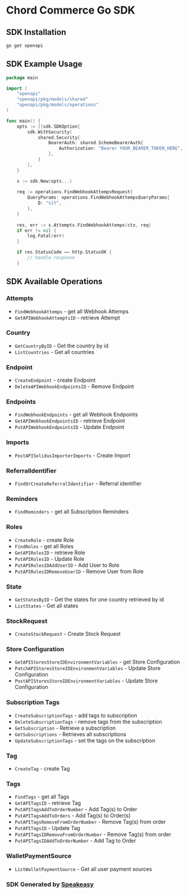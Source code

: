 # Chord Commerce Go SDK



<!-- Start SDK Installation -->
## SDK Installation

```bash
go get openapi
```
<!-- End SDK Installation -->

## SDK Example Usage
<!-- Start SDK Example Usage -->
```go
package main

import (
    "openapi"
    "openapi/pkg/models/shared"
    "openapi/pkg/models/operations"
)

func main() {
    opts := []sdk.SDKOption{
        sdk.WithSecurity(
            shared.Security{
                BearerAuth: shared.SchemeBearerAuth{
                    Authorization: "Bearer YOUR_BEARER_TOKEN_HERE",
                },
            }
        ),
    }

    s := sdk.New(opts...)
    
    req := operations.FindWebhookAttempsRequest{
        QueryParams: operations.FindWebhookAttempsQueryParams{
            Q: "sit",
        },
    }
    
    res, err := s.Attempts.FindWebhookAttemps(ctx, req)
    if err != nil {
        log.Fatal(err)
    }

    if res.StatusCode == http.StatusOK {
        // handle response
    }
```
<!-- End SDK Example Usage -->

<!-- Start SDK Available Operations -->
## SDK Available Operations

### Attempts

* `FindWebhookAttemps` - get all Webhook Attemps
* `GetAPIWebhookAttemptsID` - retrieve Attempt

### Country

* `GetCountryByID` - Get the country by id
* `ListCountries` - Get all countries

### Endpoint

* `CreateEndpoint` - create Endpoint
* `DeleteAPIWebhookEndpointsID` - Remove Endpoint

### Endpoints

* `FindWebhookEndpoints` - get all Webhook Endpoints
* `GetAPIWebhookEndpointsID` - retrieve Endpoint
* `PutAPIWebhookEndpointsID` - Update Endpoint

### Imports

* `PostAPISolidusImporterImports` - Create Import

### ReferralIdentifier

* `FindOrCreateReferralIdentifier` - Referral identifier

### Reminders

* `FindReminders` - get all Subscription Reminders

### Roles

* `CreateRole` - create Role
* `FindRoles` - get all Roles
* `GetAPIRolesID` - retrieve Role
* `PutAPIRolesID` - Update Role
* `PutAPIRolesIDAddUserID` - Add User to Role
* `PutAPIRolesIDRemoveUserID` - Remove User from Role

### State

* `GetStatesByID` - Get the states for one country retrieved by id
* `ListStates` - Get all states

### StockRequest

* `CreateStockRequest` - Create Stock Request

### Store Configuration

* `GetAPIStoresStoreIDEnvironmentVariables` - get Store Configuration
* `PatchAPIStoresStoreIDEnvironmentVariables` - Update Store Configuration
* `PostAPIStoresStoreIDEnvironmentVariables` - Update Store Configuration

### Subscription Tags

* `CreateSubscriptionTags` - add tags to subscription
* `DeleteSubscriptionTags` - remove tags from the subscription
* `GetSubscription` - Retrieve a subscription
* `GetSubscriptions` - Retrieves all subscriptions
* `UpdateSubscriptionTags` - set the tags on the subscription

### Tag

* `CreateTag` - create Tag

### Tags

* `FindTags` - get all Tags
* `GetAPITagsID` - retrieve Tag
* `PutAPITagsAddToOrderNumber` - Add Tag(s) to Order
* `PutAPITagsAddToOrders` - Add Tag(s) to Order(s)
* `PutAPITagsRemoveFromOrderNumber` - Remove Tag(s) from order
* `PutAPITagsID` - Update Tag
* `PutAPITagsIDRemoveFromOrderNumber` - Remove Tag(s) from order
* `PutAPITagsIDAddToOrderNumber` - Add Tag to Order

### WalletPaymentSource

* `ListWalletPaymentSource` - Get all user payment sources

<!-- End SDK Available Operations -->

### SDK Generated by [Speakeasy](https://docs.speakeasyapi.dev/docs/using-speakeasy/client-sdks)
